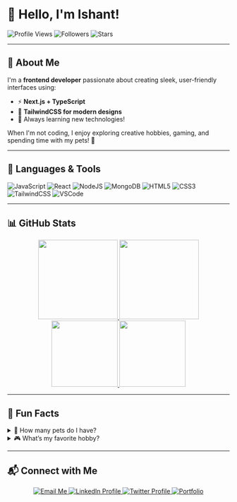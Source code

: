 # 👋 Hello, I'm Ishant! 

![Profile Views](https://komarev.com/ghpvc/?username=ishant-dev-design&color=blue)
![Followers](https://img.shields.io/github/followers/ishant-dev-design?style=social)
![Stars](https://img.shields.io/github/stars/ishant-dev-design?style=social)

---

## 🚀 About Me

I'm a **frontend developer** passionate about creating sleek, user-friendly interfaces using:

- ⚡ **Next.js + TypeScript**
- 🎨 **TailwindCSS for modern designs**
- 🧠 Always learning new technologies!

When I'm not coding, I enjoy exploring creative hobbies, gaming, and spending time with my pets! 🐾

---

## 🚀 Languages & Tools

![JavaScript](https://img.shields.io/badge/Javascript-F0DB4F?style=for-the-badge&logo=javascript&logoColor=black)
![React](https://img.shields.io/badge/React-61DAFB?style=for-the-badge&logo=react&logoColor=black)
![NodeJS](https://img.shields.io/badge/Node.js-3C873A?style=for-the-badge&logo=node.js&logoColor=white)
![MongoDB](https://img.shields.io/badge/MongoDB-4EA94B?style=for-the-badge&logo=mongodb&logoColor=white)
![HTML5](https://img.shields.io/badge/HTML5-E34F26?style=for-the-badge&logo=html5&logoColor=white)
![CSS3](https://img.shields.io/badge/CSS3-1572B6?style=for-the-badge&logo=css3&logoColor=white)
![TailwindCSS](https://img.shields.io/badge/Tailwind_CSS-38B2AC?style=for-the-badge&logo=tailwind-css&logoColor=white)
![VSCode](https://img.shields.io/badge/VS_Code-0078D4?style=for-the-badge&logo=visual-studio-code&logoColor=white)

---

## 📊 GitHub Stats

<div align="center">
  <a href="https://github.com/ishant-dev-design">
    <img height="180em" src="https://github-readme-stats.vercel.app/api?username=ishant-dev-design&show_icons=true&theme=dark&include_all_commits=true&count_private=true"/>
    <img height="180em" src="https://github-readme-stats.vercel.app/api/top-langs/?username=ishant-dev-design&layout=compact&langs_count=7&theme=dark"/>
  </a>
</div>

<div align="center">
  <a href="https://github.com/ishant-dev-design">
    <img height="150em" src="https://github-profile-summary-cards.vercel.app/api/cards/profile-details?username=ishant-dev-design&theme=dark"/>
    <img height="150em" src="https://github-profile-summary-cards.vercel.app/api/cards/repos-per-language?username=ishant-dev-design&theme=dark"/>
  </a>
</div>

---

## 🎯 Fun Facts

<details>
<summary>🐾 How many pets do I have?</summary>
I have a few adorable pets featured on my portfolio! 🐕🐾
</details>

<details>
<summary>🎮 What’s my favorite hobby?</summary>
Explore my hobbies section to find out! 🎨
</details>

---

## 📬 Connect with Me

<div align="center">

<a href="mailto:ishant.devdesign@gmail.com">
  <img src="https://img.shields.io/badge/Email-D14836?style=for-the-badge&logo=gmail&logoColor=white" alt="Email Me" />
</a>

<a href="https://linkedin.com/in/yourprofile">
  <img src="https://img.shields.io/badge/LinkedIn-0077B5?style=for-the-badge&logo=linkedin&logoColor=white" alt="LinkedIn Profile" />
</a>

<a href="https://twitter.com/yourhandle">
  <img src="https://img.shields.io/badge/Twitter-1DA1F2?style=for-the-badge&logo=twitter&logoColor=white" alt="Twitter Profile" />
</a>

<a href="https://ishant-dev-design.vercel.app">
  <img src="https://img.shields.io/badge/Portfolio-24292e?style=for-the-badge&logo=github&logoColor=white" alt="Portfolio" />
</a>

</div>



